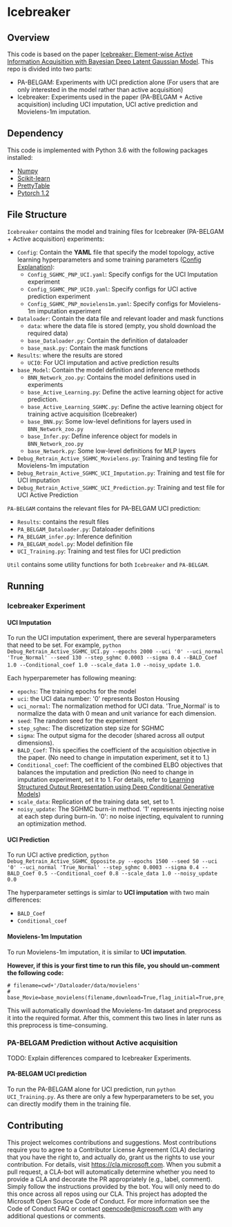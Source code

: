 # Icebreaker
## Overview
This code is based on the paper [Icebreaker: Element-wise Active Information Acquisition with Bayesian Deep Latent Gaussian Model](https://arxiv.org/abs/1908.04537). This repo is divided into two parts:

* PA-BELGAM: Experiments with UCI prediction alone (For users that are only interested in the model rather than active acquisition)
* Icebreaker: Experiments used in the paper (PA-BELGAM + Active acquisition) including UCI imputation, UCI active prediction and Movielens-1m imputation.

## Dependency
This code is implemented with Python 3.6 with the following packages installed:

* [Numpy](https://numpy.org)
* [Scikit-learn](https://scikit-learn.org/stable/)
* [PrettyTable](https://pypi.org/project/PrettyTable/)
* [Pytorch 1.2](https://pytorch.org/get-started/locally/)

## File Structure
`Icebreaker` contains the model and training files for Icebreaker (PA-BELGAM + Active acquisition) experiments:
 
 * `Config`: Contain the **YAML** file that specify the model topology, active learning hyperparameters and some training parameters ([Config Explanation](https://github.com/WenboGong/Icebreaker_Final/tree/master/Icebreaker/Config)):
   * `Config_SGHMC_PNP_UCI.yaml`: Specify configs for the UCI Imputation experiment
   * `Config_SGHMC_PNP_UCI0.yaml`: Specify configs for UCI active prediction experiment
   * `Config_SGHMC_PNP_movielens1m.yaml`: Specify configs for Movielens-1m imputation experiment
* `Dataloader`: Contain the data file and relevant loader and mask functions
   * `data`: where the data file is stored (empty, you shold download the required data)
   * `base_Dataloader.py`: Contain the definition of dataloader
   * `base_mask.py:` Contain the mask functions 
* `Results`: where the results are stored
  * `UCI0`: For UCI imputation and active prediction results
* `base_Model`: Contain the model definition and inference methods
  * `BNN_Network_zoo.py`: Contains the model definitions used in experiments
  * `base_Active_Learning.py`: Define the active learning object for active prediction.
  * `base_Active_Learning_SGHMC.py`: Define the active learning object for training active acquisition (Icebreaker)
  * `base_BNN.py`: Some low-level definitions for layers used in `BNN_Network_zoo.py`
  * `base_Infer.py`: Define inference object for models in `BNN_Network_zoo.py`
  * `base_Network.py`: Some low-level definitions for MLP layers
* `Debug_Retrain_Active_SGHMC_Movielens.py`: Training and testing file for Movielens-1m imputation
* `Debug_Retrain_Active_SGHMC_UCI_Imputation.py`: Training and test file for UCI imputation
* `Debug_Retrain_Active_SGHMC_UCI_Prediction.py`: Training and test file for UCI Active Prediction

`PA-BELGAM` contains the relevant files for PA-BELGAM UCI prediction:

* `Results`: contains the result files
* `PA_BELGAM_Dataloader.py`: Dataloader definitions
* `PA_BELGAM_infer.py`: Inference definition
* `PA_BELGAM_model.py`: Model definition file
* `UCI_Training.py`: Training and test files for UCI prediction

`Util` contains some utility functions for both `Icebreaker` and `PA-BELGAM`.

## Running
### Icebreaker Experiment
#### UCI Imputation
To run the UCI imputation experiment, there are several hyperparameters that need to be set. For example, `python Debug_Retrain_Active_SGHMC_UCI.py --epochs 2000 --uci '0' --uci_normal
    'True_Normal' --seed 130 --step_sghmc 0.0003 --sigma 0.4 --BALD_Coef 1.0 --Conditional_coef
    1.0 --scale_data 1.0 --noisy_update 1.0`.
    
Each hyperparemeter has following meaning:

* `epochs`: The training epochs for the model
* `uci`: the UCI data number: '0' represents Boston Housing
* `uci_normal`: The normalization method for UCI data. 'True_Normal' is to normalize the data with 0 mean and unit variance for each dimension.
* `seed`: The random seed for the experiment
* `step_sghmc`: The discretization step size for SGHMC
* `sigma`: The output sigma for the decoder (shared across all output dimensions).
* `BALD_Coef`: This specifies the coefficient of the acquisition objective in the paper. (No need to change in imputation experiment, set it to 1.) 
*  `Conditional_coef`: The coefficient of the combined ELBO objectives that balances the imputation and prediction (No need to change in imputation experiment, set it to 1. For details, refer to [Learning Structured Output Representation using Deep Conditional Generative Models](https://pdfs.semanticscholar.org/3f25/e17eb717e5894e0404ea634451332f85d287.pdf))
* `scale_data`: Replication of the training data set, set to 1.
* `noisy_update`: The SGHMC burn-in method. '1' represents injecting noise at each step during burn-in. '0': no noise injecting, equivalent to running an optimization method. 
#### UCI Prediction
To run UCI active prediction, `python Debug_Retrain_Active_SGHMC_Opposite.py --epochs 1500 --seed 50 --uci '0'
    --uci_normal 'True_Normal' --step_sghmc 0.0003 --sigma 0.4 --BALD_Coef 0.5 --Conditional_coef
    0.8 --scale_data 1.0 --noisy_update 0.0`
    
The hyperparameter settings is simlar to **UCI imputation** with two main differences:

* `BALD_Coef`
* `Conditional_coef`

#### Movielens-1m Imputation
To run Movielens-1m imputation, it is similar to **UCI imputation**.

**However, if this is your first time to run this file, you should un-comment the following code:**

```
# filename=cwd+'/Dataloader/data/movielens'
# base_Movie=base_movielens(filename,download=True,flag_initial=True,pre_process_method='Fixed',flag_pickle=True)
```

This will automatically download the Movielens-1m dataset and preprocess it into the required format. After this, comment this two lines in later runs as this preprocess is time-consuming. 

### PA-BELGAM Prediction without Active acquisition
TODO: Explain differences compared to Icebreaker Experiments.
#### PA-BELGAM UCI prediction

To run the PA-BELGAM alone for UCI prediction, run `python UCI_Training.py`. As there are only a few hyperparameters to be set, you can directly modify them in the training file. 

## Contributing

This project welcomes contributions and suggestions. Most contributions require you to agree to a Contributor License Agreement (CLA) declaring that you have the right to, and actually do, grant us the rights to use your contribution. For details, visit https://cla.microsoft.com.
When you submit a pull request, a CLA-bot will automatically determine whether you need to provide a CLA and decorate the PR appropriately (e.g., label, comment). Simply follow the instructions provided by the bot. You will only need to do this once across all repos using our CLA.
This project has adopted the Microsoft Open Source Code of Conduct. For more information see the Code of Conduct FAQ or contact opencode@microsoft.com with any additional questions or comments.
